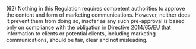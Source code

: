 (62) Nothing in this Regulation requires competent authorities to approve the content and form of marketing communications. However, neither does it prevent them from doing so, insofar as any such pre-approval is based only on compliance with the obligation in Directive 2014/65/EU that information to clients or potential clients, including marketing communications, should be fair, clear and not misleading.